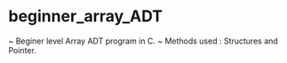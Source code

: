# beginner_array_ADT
  ~ Beginer level Array ADT program in C.
  ~ Methods used : Structures and Pointer.
